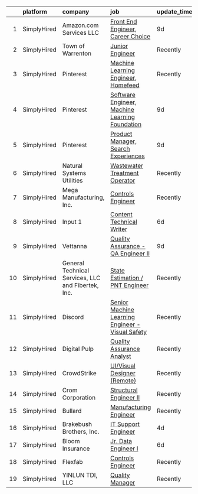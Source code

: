 

|    | platform    | company                                            | job                                                                                                                                                          | update_time   | location                      |
|---:|:------------|:---------------------------------------------------|:-------------------------------------------------------------------------------------------------------------------------------------------------------------|:--------------|:------------------------------|
|  1 | SimplyHired | Amazon.com Services LLC                            | [Front End Engineer, Career Choice](https://www.simplyhired.com/job/CNyrOgAjIUjDxuSskO9Y5viq_k5IKNcEUxk7OsAWs1YeXsRRuBfQ-w?q=visual+engineer)                | 9d            | Remote                        |
|  2 | SimplyHired | Town of Warrenton                                  | [Junior Engineer](https://www.simplyhired.com/job/ZiG9hzkoEBmyFiKtcrFsnDL7pxMgVk0Kwo6jSm4y7OdN7BvQ5eOatw?q=visual+engineer)                                  | Recently      | Warrenton, VA                 |
|  3 | SimplyHired | Pinterest                                          | [Machine Learning Engineer, Homefeed](https://www.simplyhired.com/job/roy06GuquqD_Nf3roSxh6gDIwJkzuUxyb_eTeO_o81goBVwxNLX5Dg?q=visual+engineer)              | Recently      | Remote                        |
|  4 | SimplyHired | Pinterest                                          | [Software Engineer, Machine Learning Foundation](https://www.simplyhired.com/job/-er4LmsEOyh0la86mNQ-iNIwSqSCgdl37lQG9R7N3qjaTbrG4aQ3tA?q=visual+engineer)   | 9d            | Remote                        |
|  5 | SimplyHired | Pinterest                                          | [Product Manager, Search Experiences](https://www.simplyhired.com/job/dtxN2H6kFP3wL7Q5GUO__PKPMWKY-vWF2-ObsacT-VtWwOHzDg2iHA?q=visual+engineer)              | 9d            | Remote                        |
|  6 | SimplyHired | Natural Systems Utilities                          | [Wastewater Treatment Operator](https://www.simplyhired.com/job/6-3WDH5fq3Lb1XVdL2qF_-4XnGvK8LG6xt9Z5n4QFQPeYkt5mHUUAw?q=visual+engineer)                    | Recently      | Brewster, MA                  |
|  7 | SimplyHired | Mega Manufacturing, Inc.                           | [Controls Engineer](https://www.simplyhired.com/job/A-PuLvSL_MSX4LQRH98oIWQQrXj2TQ7eGS_jFvpYgV-Fy8o4GRfiNw?q=visual+engineer)                                | Recently      | Rockford, IL                  |
|  8 | SimplyHired | Input 1                                            | [Content Technical Writer](https://www.simplyhired.com/job/YlGsjy0XYd31TWAazBYGli0pfTrV_zZPfvu2nbYPYpf9S2qsYf8KKQ?q=visual+engineer)                         | 6d            | Remote                        |
|  9 | SimplyHired | Vettanna                                           | [Quality Assurance - QA Engineer II](https://www.simplyhired.com/job/lVQgj6-ZezFdf5mMFN0pHuZeTpu6fa_zMZEck0xFlayh5bZeU9WfEQ?q=visual+engineer)               | 9d            | Remote                        |
| 10 | SimplyHired | General Technical Services, LLC and Fibertek, Inc. | [State Estimation / PNT Engineer](https://www.simplyhired.com/job/7jnNhjAQKM_mE-emBcXds3j4J-w1HF8S2mlKsTxgFIxZA4s7SIG28w?q=visual+engineer)                  | Recently      | Adelphi Laboratory Center, MD |
| 11 | SimplyHired | Discord                                            | [Senior Machine Learning Engineer - Visual Safety](https://www.simplyhired.com/job/-DajR8tSeZDJoy59uC2xSQXae7hfCsFg7KaHdAnek8rG6Om72s3gKQ?q=visual+engineer) | Recently      | San Francisco, CA             |
| 12 | SimplyHired | Digital Pulp                                       | [Quality Assurance Analyst](https://www.simplyhired.com/job/aKw4IVViAPBKlE0Pr72QmoD1hcB02KOXLME0LqUZMCEENzg8DqGjfg?q=visual+engineer)                        | Recently      | Remote                        |
| 13 | SimplyHired | CrowdStrike                                        | [UI/Visual Designer (Remote)](https://www.simplyhired.com/job/o8Nvrhk9F8lenBx6b7AC0C_6d5p_5ZQZqCNkaELGz0M3Jv0KXlyELw?q=visual+engineer)                      | Recently      | Remote                        |
| 14 | SimplyHired | Crom Corporation                                   | [Structural Engineer II](https://www.simplyhired.com/job/_BvelAkuqzHO1DrJ-URNUdGMF2adOr3MasrKEx9ql3PeqnHINbK_0A?q=visual+engineer)                           | Recently      | Gainesville, FL               |
| 15 | SimplyHired | Bullard                                            | [Manufacturing Engineer](https://www.simplyhired.com/job/HA6LOzvvHyqR1qdolmF2J9YLLEYqCrt3305EyFYjD-Y31pLzZfaUaw?q=visual+engineer)                           | Recently      | Lexington, KY                 |
| 16 | SimplyHired | Brakebush Brothers, Inc.                           | [IT Support Engineer](https://www.simplyhired.com/job/abZ9zYghbBoJk8966Q15pino0GQVpbciwMAGrbU5ejwS747ewkRtVg?q=visual+engineer)                              | 4d            | Madison, WI                   |
| 17 | SimplyHired | Bloom Insurance                                    | [Jr. Data Engineer I](https://www.simplyhired.com/job/uCcIsSE-HblEhj2UddF0wB2jzt5mkBgUKuIh4DloimRv24xnrJr53Q?q=visual+engineer)                              | 6d            | Remote                        |
| 18 | SimplyHired | Flexfab                                            | [Controls Engineer](https://www.simplyhired.com/job/2gFI6opsyTVUh0gHOENnlRP6IrDRrC9oiciqVdP6V4S9ETuCV4aPtQ?q=visual+engineer)                                | Recently      | Hastings, MI                  |
| 19 | SimplyHired | YINLUN TDI, LLC                                    | [Quality Manager](https://www.simplyhired.com/job/LUwtta6wQ5h9sc7WreBgfyh9gO_DqZZuY_J1Kika5VDBczYuh3ficw?q=visual+engineer)                                  | Recently      | Morton, IL                    |